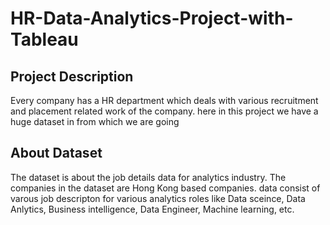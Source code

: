 # HR-Data-Analytics-Project-with-Tableau

## Project Description
Every company has a HR department which deals with various recruitment and placement related work of the company. here in this project we have a huge dataset in from which we are going

## About Dataset
The dataset is about the job details data for analytics industry. The companies in the dataset are Hong Kong based companies. data consist of varous job descripton for various analytics roles like Data sceince, Data Anlytics, Business intelligence, Data Engineer, Machine learning, etc.
